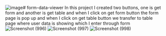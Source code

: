 ![image](https://github.com/user-attachments/assets/82a674a3-8b20-4a66-838c-13fbede27999)# form-data-viewer
In this project I created two buttons, one is get form and another is get table and when I click on get form button the form page is pop up and when I click on get table button we transfer to table page where user data is showing which I enter through form
![Screenshot (996)](https://github.com/user-attachments/assets/9c0a6cca-408f-4022-a6ff-2cd64541f7f7)
![Screenshot (997)](https://github.com/user-attachments/assets/0163a037-2945-4a08-bb73-163bdd3b11b9)
![Screenshot (998)](https://github.com/user-attachments/assets/0f0404c6-6412-44b6-b819-0e738d89e03e)
